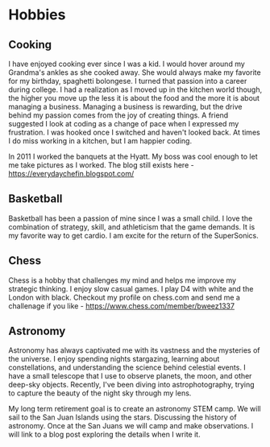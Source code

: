 # Hobbies

## Cooking

I have enjoyed cooking ever since I was a kid.  I would hover around my Grandma's ankles as she cooked away.  She would always make my favorite for my birthday, spaghetti bolongese.  I turned that passion into a career during college.  I had a realization as I moved up in the kitchen world though, the higher you move up the less it is about the food and the more it is about managing a business.  Managing a business is rewarding, but the drive behind my passion comes from the joy of creating things.  A friend suggested I look at coding as a change of pace when I expressed my frustration.  I was hooked once I switched and haven't looked back.  At times I do miss working in a kitchen, but I am happier coding.

In 2011 I worked the banquets at the Hyatt.  My boss was cool enough to let me take pictures as I worked.  The blog still exists here - https://everydaychefin.blogspot.com/

## Basketball

Basketball has been a passion of mine since I was a small child. I love the combination of strategy, skill, and athleticism that the game demands.  It is my favorite way to get cardio.  I am excite for the return of the SuperSonics.

## Chess

Chess is a hobby that challenges my mind and helps me improve my strategic thinking. I enjoy slow casual games.  I play D4 with white and the London with black.  Checkout my profile on chess.com and send me a challenage if you like - https://www.chess.com/member/bweez1337

## Astronomy

Astronomy has always captivated me with its vastness and the mysteries of the universe. I enjoy spending nights stargazing, learning about constellations, and understanding the science behind celestial events. I have a small telescope that I use to observe planets, the moon, and other deep-sky objects. Recently, I've been diving into astrophotography, trying to capture the beauty of the night sky through my lens.

My long term retirement goal is to create an astronomy STEM camp.  We will sail to the San Juan Islands using the stars.  Discussing the history of astronomy.  Once at the San Juans we will camp and make observations.  I will link to a blog post exploring the details when I write it.